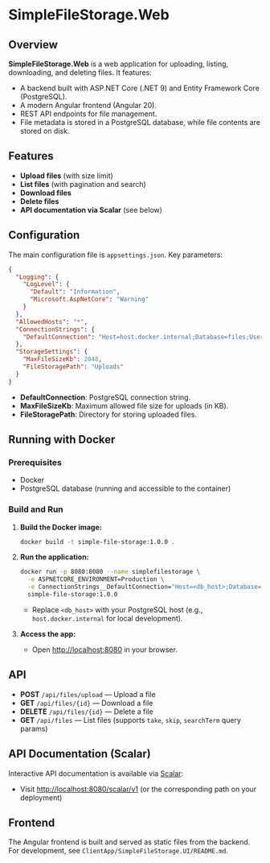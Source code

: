 # SimpleFileStorage.Web

## Overview

**SimpleFileStorage.Web** is a web application for uploading, listing, downloading, and deleting files. It features:
- A backend built with ASP.NET Core (.NET 9) and Entity Framework Core (PostgreSQL).
- A modern Angular frontend (Angular 20).
- REST API endpoints for file management.
- File metadata is stored in a PostgreSQL database, while file contents are stored on disk.

## Features

- **Upload files** (with size limit)
- **List files** (with pagination and search)
- **Download files**
- **Delete files**
- **API documentation via Scalar** (see below)

## Configuration

The main configuration file is `appsettings.json`. Key parameters:

```json
{
  "Logging": {
    "LogLevel": {
      "Default": "Information",
      "Microsoft.AspNetCore": "Warning"
    }
  },
  "AllowedHosts": "*",
  "ConnectionStrings": {
    "DefaultConnection": "Host=host.docker.internal;Database=files;Username=postgres;Password=postgres"
  },
  "StorageSettings": {
    "MaxFileSizeKb": 2048,
    "FileStoragePath": "Uploads"
  }
}
```

- **DefaultConnection**: PostgreSQL connection string.
- **MaxFileSizeKb**: Maximum allowed file size for uploads (in KB).
- **FileStoragePath**: Directory for storing uploaded files.

## Running with Docker

### Prerequisites

- Docker
- PostgreSQL database (running and accessible to the container)

### Build and Run

1. **Build the Docker image:**

   ```sh
   docker build -t simple-file-storage:1.0.0 .
   ```

2. **Run the application:**

   ```sh
   docker run -p 8080:8080 --name simplefilestorage \
     -e ASPNETCORE_ENVIRONMENT=Production \
     -e ConnectionStrings__DefaultConnection="Host=<db_host>;Database=files;Username=postgres;Password=postgres" \
     simple-file-storage:1.0.0
   ```

   - Replace `<db_host>` with your PostgreSQL host (e.g., `host.docker.internal` for local development).

3. **Access the app:**
   - Open [http://localhost:8080](http://localhost:8080) in your browser.

## API

- **POST** `/api/files/upload` — Upload a file
- **GET** `/api/files/{id}` — Download a file
- **DELETE** `/api/files/{id}` — Delete a file
- **GET** `/api/files` — List files (supports `take`, `skip`, `searchTerm` query params)

## API Documentation (Scalar)

Interactive API documentation is available via [Scalar](https://scalar.com/):
- Visit [http://localhost:8080/scalar/v1](http://localhost:8080/scalar/v1) (or the corresponding path on your deployment)

## Frontend

The Angular frontend is built and served as static files from the backend. For development, see `ClientApp/SimpleFileStorage.UI/README.md`. 